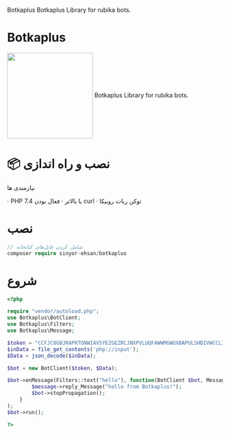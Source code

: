 Botkaplus
Botkaplus Library for rubika bots.



# Botkaplus
  <img align="center" width="200" height="200" src="https://rubika.ir/static/images/logo.svg"/>
Botkaplus Library for rubika bots.

# 📦 نصب و راه‌ اندازی

نیازمندی‌ ها

· PHP 7.4 یا بالاتر
· فعال بودن curl
· توکن ربات روبیکا

# نصب

```php
// شامل کردن فایل‌های کتابخانه
composer require sinyor-ehsan/botkaplus
```

# شروع

```php
<?php

require "vendor/autoload.php";
use Botkaplus\BotClient;
use Botkaplus\Filters;
use Botkaplus\Message;

$token = "CCFJC0GBJRAPRTONWIAVSYEZGEZRCJNXPVLUQFAWWMGWUXBAPULSHDIVWCCLIHFM";
$inData = file_get_contents('php://input');
$Data = json_decode($inData);

$bot = new BotClient($token, $Data);

$bot->onMessage(Filters::text("hello"), function(BotClient $bot, Message $message) {
        $message->reply_Message("hello from Botkaplus!");
        $bot->stopPropagation();
    }
);
$bot->run();

?>
```
